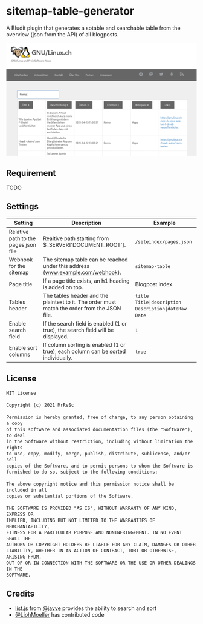 # sitemap-table-generator
A Bludit plugin that generates a sotable and searchable table from the overview (json from the API) of all blogposts.

![](docs/screenshot_01.png)

## Requirement
TODO 

## Settings
| Setting | Description | Example |
|-|-|-|
| Relative path to the pages.json file | Realtive path starting from $_SERVER['DOCUMENT_ROOT']. | `/siteindex/pages.json` |
| Webhook for the sitemap | The sitemap table can be reached under this address (www.example.com/webhook). | `sitemap-table` |
| Page title | If a page title exists, an h1 heading is added on top. | Blogpost index |
| Tables header | The tables header and the plaintext to it. The order  must match the order from the JSON file. | `title Title\|description Description\|dateRaw Date` |
| Enable search field | If the search field is enabled (1 or true), the search field will be displayed. | `1` |
| Enable sort columns | If column sorting is enabled (1 or true), each column can be sorted individually. | `true` |

## License
~~~
MIT License

Copyright (c) 2021 MrReSc

Permission is hereby granted, free of charge, to any person obtaining a copy
of this software and associated documentation files (the "Software"), to deal
in the Software without restriction, including without limitation the rights
to use, copy, modify, merge, publish, distribute, sublicense, and/or sell
copies of the Software, and to permit persons to whom the Software is
furnished to do so, subject to the following conditions:

The above copyright notice and this permission notice shall be included in all
copies or substantial portions of the Software.

THE SOFTWARE IS PROVIDED "AS IS", WITHOUT WARRANTY OF ANY KIND, EXPRESS OR
IMPLIED, INCLUDING BUT NOT LIMITED TO THE WARRANTIES OF MERCHANTABILITY,
FITNESS FOR A PARTICULAR PURPOSE AND NONINFRINGEMENT. IN NO EVENT SHALL THE
AUTHORS OR COPYRIGHT HOLDERS BE LIABLE FOR ANY CLAIM, DAMAGES OR OTHER
LIABILITY, WHETHER IN AN ACTION OF CONTRACT, TORT OR OTHERWISE, ARISING FROM,
OUT OF OR IN CONNECTION WITH THE SOFTWARE OR THE USE OR OTHER DEALINGS IN THE
SOFTWARE.
~~~

## Credits
* [list.js](https://listjs.com/) from [@javve](https://github.com/javve) provides the ability to search and sort
* [@LiohMoeller](https://github.com/LiohMoeller) has contributed code